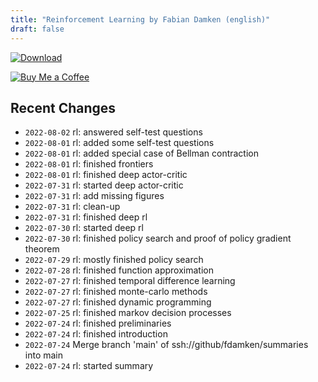 ```yaml
---
title: "Reinforcement Learning by Fabian Damken (english)"
draft: false
---
```


[![Download](/download.png)](rl-summary.pdf)

[![Buy Me a Coffee](/kofi.png)](https://ko-fi.com/fdamken)

## Recent Changes
- `2022-08-02` rl: answered self-test questions
- `2022-08-01` rl: added some self-test questions
- `2022-08-01` rl: added special case of Bellman contraction
- `2022-08-01` rl: finished frontiers
- `2022-08-01` rl: finished deep actor-critic
- `2022-07-31` rl: started deep actor-critic
- `2022-07-31` rl: add missing figures
- `2022-07-31` rl: clean-up
- `2022-07-31` rl: finished deep rl
- `2022-07-30` rl: started deep rl
- `2022-07-30` rl: finished policy search and proof of policy gradient theorem
- `2022-07-29` rl: mostly finished policy search
- `2022-07-28` rl: finished function approximation
- `2022-07-27` rl: finished temporal difference learning
- `2022-07-27` rl: finished monte-carlo methods
- `2022-07-27` rl: finished dynamic programming
- `2022-07-25` rl: finished markov decision processes
- `2022-07-24` rl: finished preliminaries
- `2022-07-24` rl: finished introduction
- `2022-07-24` Merge branch 'main' of ssh://github/fdamken/summaries into main
- `2022-07-24` rl: started summary
